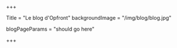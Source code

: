 +++

Title = "Le blog d'Opfront"
backgroundImage = "/img/blog/blog.jpg"

blogPageParams = "should go here"

+++
